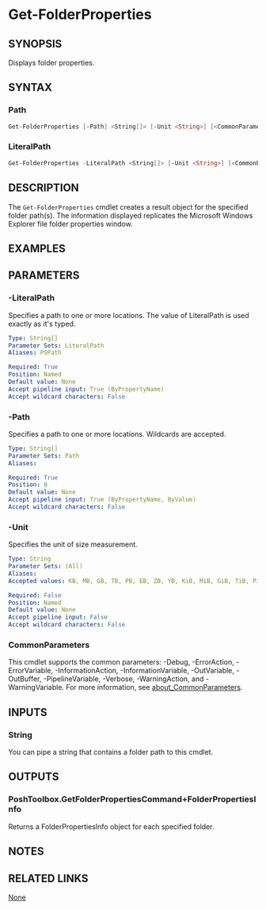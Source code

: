 ﻿---
external help file: PoshToolbox-help.xml
Module Name: PoshToolbox
online version: https://gitlab.com/PoshAJ/PoshToolbox/-/blob/main/docs/Get-FolderProperties.md
schema: 2.0.0
---

# Get-FolderProperties

## SYNOPSIS

Displays folder properties.

## SYNTAX

### Path

```powershell
Get-FolderProperties [-Path] <String[]> [-Unit <String>] [<CommonParameters>]
```

### LiteralPath

```powershell
Get-FolderProperties -LiteralPath <String[]> [-Unit <String>] [<CommonParameters>]
```

## DESCRIPTION

The `Get-FolderProperties` cmdlet creates a result object for the specified folder path(s). The information displayed replicates the Microsoft Windows Explorer file folder properties window.

## EXAMPLES

## PARAMETERS

### -LiteralPath

Specifies a path to one or more locations. The value of LiteralPath is used exactly as it's typed.

```yaml
Type: String[]
Parameter Sets: LiteralPath
Aliases: PSPath

Required: True
Position: Named
Default value: None
Accept pipeline input: True (ByPropertyName)
Accept wildcard characters: False
```

### -Path

Specifies a path to one or more locations. Wildcards are accepted.

```yaml
Type: String[]
Parameter Sets: Path
Aliases:

Required: True
Position: 0
Default value: None
Accept pipeline input: True (ByPropertyName, ByValue)
Accept wildcard characters: False
```

### -Unit

Specifies the unit of size measurement.

```yaml
Type: String
Parameter Sets: (All)
Aliases:
Accepted values: KB, MB, GB, TB, PB, EB, ZB, YB, KiB, MiB, GiB, TiB, PiB, EiB, ZiB, YiB

Required: False
Position: Named
Default value: None
Accept pipeline input: False
Accept wildcard characters: False
```

### CommonParameters

This cmdlet supports the common parameters: -Debug, -ErrorAction, -ErrorVariable, -InformationAction, -InformationVariable, -OutVariable, -OutBuffer, -PipelineVariable, -Verbose, -WarningAction, and -WarningVariable. For more information, see [about_CommonParameters](http://go.microsoft.com/fwlink/?LinkID=113216).

## INPUTS

### String

You can pipe a string that contains a folder path to this cmdlet.

## OUTPUTS

### PoshToolbox.GetFolderPropertiesCommand+FolderPropertiesInfo

Returns a FolderPropertiesInfo object for each specified folder.

## NOTES

## RELATED LINKS

[None]()
